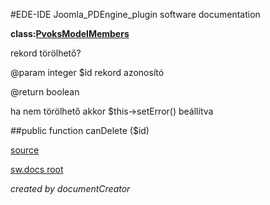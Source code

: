 #EDE-IDE Joomla_PDEngine_plugin
software documentation

**class:[PvoksModelMembers](../PvoksModelMembers.md)**



rekord törölhető?

@param integer $id rekord azonosító

@return boolean

ha nem törölhető akkor $this->setError() beállítva

##public function canDelete ($id) 


[source](../../../admin/models/members.php)

[sw.docs root](../)

*created by documentCreator*

